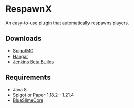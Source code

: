 # RespawnX

An easy-to-use plugin that automatically respawns players.

## Downloads

- [SpigotMC](https://www.spigotmc.org/resources/respawnx.47058/)
- [Hangar](https://hangar.papermc.io/SirBlobman/RespawnX)
- [Jenkins Beta Builds](https://jenkins.sirblobman.xyz/job/SirBlobman/job/RespawnX/job/main/)

## Requirements

- Java 8
- [Spigot](https://www.spigotmc.org/) or [Paper](https://papermc.io/downloads/paper) 1.18.2 - 1.21.4
- [BlueSlimeCore](https://www.spigotmc.org/resources/83189/)
